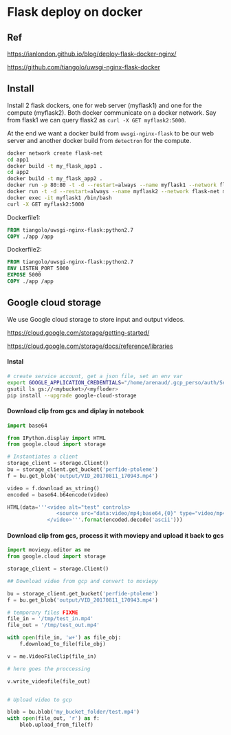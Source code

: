 # Flask deploy on docker


## Ref

https://ianlondon.github.io/blog/deploy-flask-docker-nginx/

https://github.com/tiangolo/uwsgi-nginx-flask-docker

## Install

Install 2 flask dockers, one for web server (myflask1) and one for the compute (myflask2).
Both docker communicate on a docker network.
Say from flask1 we can query flask2 as ``curl -X GET myflask2:5000``.

At the end we want a docker build from ``uwsgi-nginx-flask`` to be our web server and another docker build from ``detectron`` for the compute.




```Bash
docker network create flask-net
cd app1
docker build -t my_flask_app1 .
cd app2
docker build -t my_flask_app2 .
docker run -p 80:80 -t -d --restart=always --name myflask1 --network flask-net my_flask_app1
docker run -t -d --restart=always --name myflask2 --network flask-net my_flask_app2
docker exec -it myflask1 /bin/bash
curl -X GET myflask2:5000
```

Dockerfile1:

```dockerfile
FROM tiangolo/uwsgi-nginx-flask:python2.7
COPY ./app /app
```

Dockerfile2:
```dockerfile
FROM tiangolo/uwsgi-nginx-flask:python2.7
ENV LISTEN_PORT 5000
EXPOSE 5000
COPY ./app /app
```


## Google cloud storage

We use Google cloud storage to store input and output videos.

https://cloud.google.com/storage/getting-started/

https://cloud.google.com/storage/docs/reference/libraries

#### Instal

```bash
# create service account, get a json file, set an env var
export GOOGLE_APPLICATION_CREDENTIALS="/home/arenaud/.gcp_perso/auth/Sentiment-fde461470682.json"
gsutil ls gs://<mybucket>/<myfloder>
pip install --upgrade google-cloud-storage
```

#### Download clip from gcs and diplay in notebook

```python
import base64

from IPython.display import HTML
from google.cloud import storage

# Instantiates a client
storage_client = storage.Client()
bu = storage_client.get_bucket('perfide-ptoleme')
f = bu.get_blob('output/VID_20170811_170943.mp4')

video = f.download_as_string()
encoded = base64.b64encode(video)

HTML(data='''<video alt="test" controls>
                <source src="data:video/mp4;base64,{0}" type="video/mp4" />
             </video>'''.format(encoded.decode('ascii')))
```


#### Download clip from gcs, process it with moviepy and upload it back to gcs

```python
import moviepy.editor as me
from google.cloud import storage

storage_client = storage.Client()

## Download video from gcp and convert to moviepy

bu = storage_client.get_bucket('perfide-ptoleme')
f = bu.get_blob('output/VID_20170811_170943.mp4')

# temporary files FIXME
file_in = '/tmp/test_in.mp4'
file_out = '/tmp/test_out.mp4'

with open(file_in, 'w+') as file_obj:
    f.download_to_file(file_obj)

v = me.VideoFileClip(file_in)

# here goes the proccessing

v.write_videofile(file_out)


# Upload video to gcp

blob = bu.blob('my_bucket_folder/test.mp4')
with open(file_out, 'r') as f:
    blob.upload_from_file(f)
```
